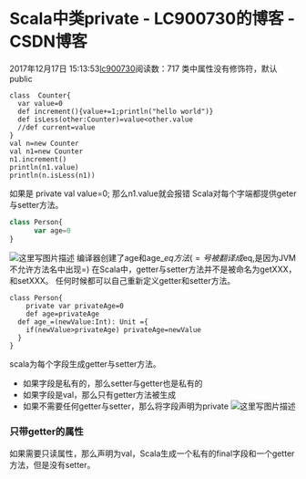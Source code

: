 # Scala中类private - LC900730的博客 - CSDN博客
2017年12月17日 15:13:53[lc900730](https://me.csdn.net/LC900730)阅读数：717
类中属性没有修饰符，默认public
```
class  Counter{
  var value=0
  def increment(){value+=1;println("hello world")}
  def isLess(other:Counter)=value<other.value
  //def current=value
}
val n=new Counter
val n1=new Counter
n1.increment()
println(n1.value)
println(n.isLess(n1))
```
如果是 
private val value=0; 
那么n1.value就会报错
Scala对每个字端都提供geter与setter方法。
```php
class Person{
      var age=0 
}
```
![这里写图片描述](https://img-blog.csdn.net/20171217123557815?watermark/2/text/aHR0cDovL2Jsb2cuY3Nkbi5uZXQvTEM5MDA3MzA=/font/5a6L5L2T/fontsize/400/fill/I0JBQkFCMA==/dissolve/70/gravity/SouthEast)
编译器创建了age和age_$eq方法(=号被翻译成$eq,是因为JVM不允许方法名中出现=) 
在Scala中，getter与setter方法并不是被命名为getXXX，和setXXX。
任何时候都可以自己重新定义getter和setter方法。
```
class Person{
    private var privateAge=0
    def age=privateAge
  def age_=(newValue:Int): Unit ={
    if(newValue>privateAge) privateAge=newValue
  }
}
```
scala为每个字段生成getter与setter方法。
- 如果字段是私有的，那么setter与getter也是私有的
- 如果字段是val，那么只有getter方法被生成
- 如果不需要任何getter与setter，那么将字段声明为private
![这里写图片描述](https://img-blog.csdn.net/20171217124434350?watermark/2/text/aHR0cDovL2Jsb2cuY3Nkbi5uZXQvTEM5MDA3MzA=/font/5a6L5L2T/fontsize/400/fill/I0JBQkFCMA==/dissolve/70/gravity/SouthEast)
### 只带getter的属性
如果需要只读属性，那么声明为val，Scala生成一个私有的final字段和一个getter方法，但是没有setter。
